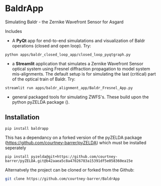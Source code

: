 # BaldrApp

Simulating Baldr - the Zernike Wavefront Sensor for Asgard

Includes 
- A  **PyQt** app for end-to-end simulatations and visualization of  Baldr operations (closed and open loop). Try:
```
python apps/baldr_closed_loop_app/closed_loop_pyqtgraph.py
```
                                                    
- a **Streamlit** application that simulates a Zernike Wavefront Sensor optical system using Fresnel diffraction propagation to model system mis-alignments. The default setup is for simulating the last (critical) part of the optical train of Baldr. Try: 
```
streamlit run apps/baldr_alignment_app/Baldr_Fresnel_App.py
```
- general packaged tools for simulating ZWFS's. These build upon the python pyZELDA package ().


## Installation
```
pip install baldrapp
```
This has a dependancy on a forked version of the pyZELDA package (https://github.com/courtney-barrer/pyZELDA) which must be installed seperately
```
pip install pyzelda@git+https://github.com/courtney-barrer/pyZELDA.git@b42aaea5c8a47026783a15391df5e058360ea15e
```    
Alternatvely the project can be cloned or forked from the Github:
```bash
git clone https://github.com/courtney-barrer/BaldrApp
```


